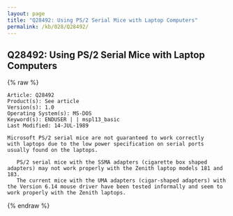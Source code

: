 ```yaml
---
layout: page
title: "Q28492: Using PS/2 Serial Mice with Laptop Computers"
permalink: /kb/028/Q28492/
---
```


## Q28492: Using PS/2 Serial Mice with Laptop Computers

{% raw %}

	Article: Q28492
	Product(s): See article
	Version(s): 1.0
	Operating System(s): MS-DOS
	Keyword(s): ENDUSER | | mspl13_basic
	Last Modified: 14-JUL-1989
	
	Microsoft PS/2 serial mice are not guaranteed to work correctly
	with laptops due to the low power specification on serial ports
	usually found on the laptops.
	
	   PS/2 serial mice with the SSMA adapters (cigarette box shaped
	adapters) may not work properly with the Zenith laptop models 181 and
	183.
	   The current mice with the UMA adapters (cigar-shaped adapters) with
	the Version 6.14 mouse driver have been tested informally and seem to
	work properly with the Zenith laptops.

{% endraw %}
